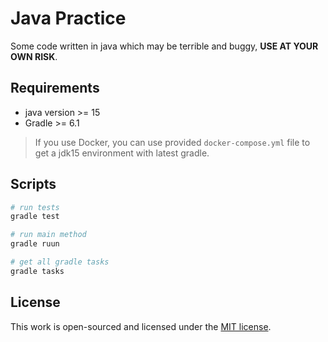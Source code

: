 # Java Practice

Some code written in java which may be terrible and buggy, **USE AT YOUR OWN RISK**.

## Requirements

+ java version >= 15
+ Gradle >= 6.1

> If you use Docker, you can use provided `docker-compose.yml` file to get a jdk15 environment with latest gradle.

## Scripts

```bash
# run tests
gradle test

# run main method
gradle ruun

# get all gradle tasks
gradle tasks
```

## License

This work is open-sourced and licensed under the [MIT license](LICENSE).
